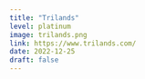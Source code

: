 ```yaml
---
title: "Trilands"
level: platinum
image: trilands.png
link: https://www.trilands.com/
date: 2022-12-25
draft: false
---
```

